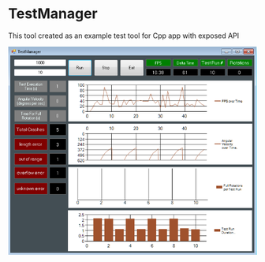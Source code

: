 # TestManager
This tool created as an example test tool for Cpp app with exposed API

![alt text](https://raw.githubusercontent.com/quadropoison/TestManager/master/TMExample01.png)
